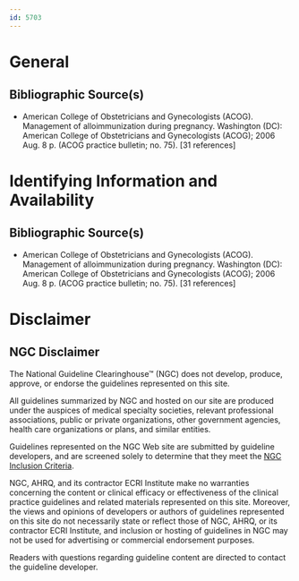 ```yaml
---
id: 5703
---
```


# General

## Bibliographic Source(s)

- American College of Obstetricians and Gynecologists (ACOG). Management of alloimmunization during pregnancy. Washington (DC): American College of Obstetricians and Gynecologists (ACOG); 2006 Aug. 8 p. (ACOG practice bulletin; no. 75). [31 references]

# Identifying Information and Availability

## Bibliographic Source(s)

- American College of Obstetricians and Gynecologists (ACOG). Management of alloimmunization during pregnancy. Washington (DC): American College of Obstetricians and Gynecologists (ACOG); 2006 Aug. 8 p. (ACOG practice bulletin; no. 75). [31 references]

# Disclaimer

## NGC Disclaimer

The National Guideline Clearinghouse™ (NGC) does not develop, produce, approve, or endorse the guidelines represented on this site.

All guidelines summarized by NGC and hosted on our site are produced under the auspices of medical specialty societies, relevant professional associations, public or private organizations, other government agencies, health care organizations or plans, and similar entities.

Guidelines represented on the NGC Web site are submitted by guideline developers, and are screened solely to determine that they meet the [NGC Inclusion Criteria](/help-and-about/summaries/inclusion-criteria).

NGC, AHRQ, and its contractor ECRI Institute make no warranties concerning the content or clinical efficacy or effectiveness of the clinical practice guidelines and related materials represented on this site. Moreover, the views and opinions of developers or authors of guidelines represented on this site do not necessarily state or reflect those of NGC, AHRQ, or its contractor ECRI Institute, and inclusion or hosting of guidelines in NGC may not be used for advertising or commercial endorsement purposes.

Readers with questions regarding guideline content are directed to contact the guideline developer.

